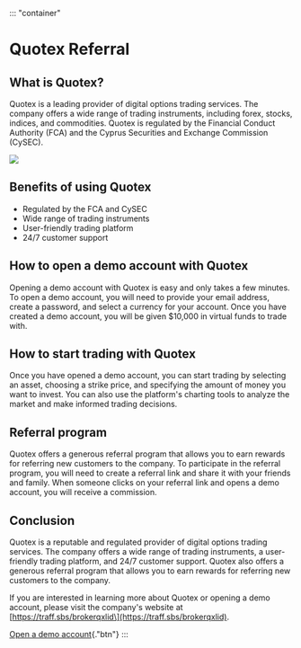 ::: \"container\"
# Quotex Referral

## What is Quotex?

Quotex is a leading provider of digital options trading services. The
company offers a wide range of trading instruments, including forex,
stocks, indices, and commodities. Quotex is regulated by the Financial
Conduct Authority (FCA) and the Cyprus Securities and Exchange
Commission (CySEC).

[![](https://static.quotex.io/files/4_en/300_250.jpg)](https://traff.sbs/brokerqxlid)

## Benefits of using Quotex

-   Regulated by the FCA and CySEC
-   Wide range of trading instruments
-   User-friendly trading platform
-   24/7 customer support

## How to open a demo account with Quotex

Opening a demo account with Quotex is easy and only takes a few minutes.
To open a demo account, you will need to provide your email address,
create a password, and select a currency for your account. Once you have
created a demo account, you will be given \$10,000 in virtual funds to
trade with.

## How to start trading with Quotex

Once you have opened a demo account, you can start trading by selecting
an asset, choosing a strike price, and specifying the amount of money
you want to invest. You can also use the platform\'s charting tools to
analyze the market and make informed trading decisions.

## Referral program

Quotex offers a generous referral program that allows you to earn
rewards for referring new customers to the company. To participate in
the referral program, you will need to create a referral link and share
it with your friends and family. When someone clicks on your referral
link and opens a demo account, you will receive a commission.

## Conclusion

Quotex is a reputable and regulated provider of digital options trading
services. The company offers a wide range of trading instruments, a
user-friendly trading platform, and 24/7 customer support. Quotex also
offers a generous referral program that allows you to earn rewards for
referring new customers to the company.

If you are interested in learning more about Quotex or opening a demo
account, please visit the company\'s website at
\[https://traff.sbs/brokerqxlid\](https://traff.sbs/brokerqxlid).

[Open a demo
account](\%22https://traff.sbs/brokerqxlid\%22){."btn"}
:::

